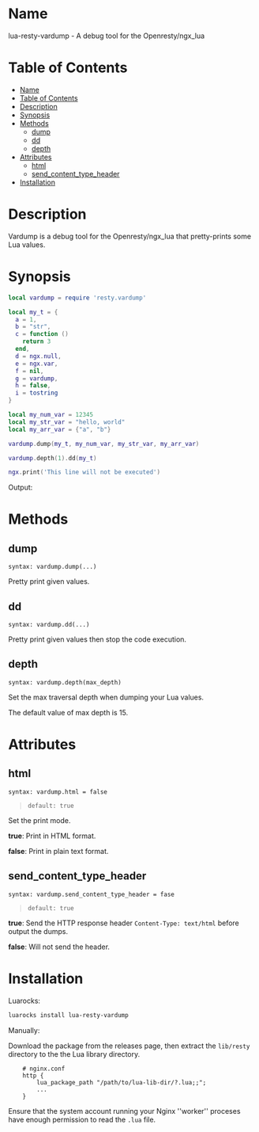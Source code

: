 Name
====

lua-resty-vardump - A debug tool for the Openresty/ngx_lua

Table of Contents
=================

- [Name](#name)
- [Table of Contents](#table-of-contents)
- [Description](#description)
- [Synopsis](#synopsis)
- [Methods](#methods)
  - [dump](#dump)
  - [dd](#dd)
  - [depth](#depth)
- [Attributes](#attributes)
  - [html](#html)
  - [send_content_type_header](#send_content_type_header)
- [Installation](#installation)

Description
===========

Vardump is a debug tool for the Openresty/ngx_lua that pretty-prints some Lua values.

Synopsis
========

```lua
local vardump = require 'resty.vardump'

local my_t = {
  a = 1,
  b = "str",
  c = function ()
    return 3
  end,
  d = ngx.null,
  e = ngx.var,
  f = nil,
  g = vardump,
  h = false,
  i = tostring
}

local my_num_var = 12345
local my_str_var = "hello, world"
local my_arr_var = {"a", "b"} 

vardump.dump(my_t, my_num_var, my_str_var, my_arr_var)

vardump.depth(1).dd(my_t)

ngx.print('This line will not be executed')
```

Output:


Methods
=======


dump
---
`syntax: vardump.dump(...)`

Pretty print given values.

dd
-------
`syntax: vardump.dd(...)`

Pretty print given values then stop the code execution.

depth
-------
`syntax: vardump.depth(max_depth)`

Set the max traversal depth when dumping your Lua values.

The default value of max depth is 15.

Attributes
=======

html
---
`syntax: vardump.html = false`

>`default: true`

Set the print mode.

**true**: Print in HTML format.

**false**: Print in plain text format.

send_content_type_header
---
`syntax: vardump.send_content_type_header = fase`

>`default: true`

**true**: Send the HTTP response header `Content-Type: text/html` before output the dumps.

**false**: Will not send the header.


Installation
============

Luarocks:
```bash
luarocks install lua-resty-vardump
```

Manually:

Download the package from the releases page, then extract the `lib/resty` directory to the the Lua library directory.

```nginx
    # nginx.conf
    http {
        lua_package_path "/path/to/lua-lib-dir/?.lua;;";
        ...
    }
```

Ensure that the system account running your Nginx ''worker'' proceses have
enough permission to read the `.lua` file.
